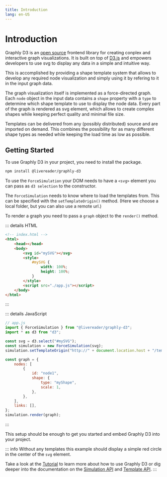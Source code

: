 ```yaml
---
title: Introduction
lang: en-US
---
```


# Introduction

Graphly D3 is an [open source](https://github.com/livereader/graphly-d3) frontend library for creating conplex and interactive graph visualizations.
It is built on top of [D3.js](https://d3js.org/) and empowers developers to use svg to display any data in a simple and intuitive way.

This is accomplished by providing a shape template system that allows to develop any required node visualization and simply using it by refering to it in the input graph data.

The graph visualization itself is implemented as a force-directed graph.
Each `node` object in the input data contains a `shape` property with a `type` to determine which shape template to use to display the node data.
Every part of the graph is rendered as svg element, which allows to create complex shapes while keeping perfect quality and minimal file size.

Templates can be delivered from any (possibly distributed) source and are imported on demand.
This combines the possibility for as many different shape types as needed while keeping the load time as low as possible.

## Getting Started

To use Graphly D3 in your project, you need to install the package.

```bash
npm install @livereader/graphly-d3
```

To use the `ForceSimulation` your DOM needs to have a `<svg>` element you can pass as `d3 selection` to the constructor.

The `ForceSimulation` needs to know where to load the templates from. This can be specified with the `setTemplateOrigin()` method.
(Here we choose a local folder, but you can also use a remote url.)

To render a graph you need to pass a `graph` object to the `render()` method.

::: details HTML

```html
<!-- index.html -->
<html>
	<head></head>
	<body>
		<svg id="mySVG"></svg>
		<style>
			#mySVG {
				width: 100%;
				height: 100%;
			}
		</style>
		<script src="./app.js"></script>
	</body>
</html>
```

:::

::: details JavaScript

```js
// app.js
import { ForceSimulation } from "@livereader/graphly-d3";
import * as d3 from "d3";

const svg = d3.select("#mySVG");
const simulation = new ForceSimulation(svg);
simulation.setTemplateOrigin("http://" + document.location.host + "/templates/");

const graph = {
	nodes: [
		{
			id: "node1",
			shape: {
				type: "myShape",
				scale: 1,
			},
		},
	],
	links: [],
};
simulation.render(graph);
```

:::

This setup should be enough to get you started and embed Graphly D3 into your project.

::: info
Without any templates this example should display a simple red circle in the center of the `svg` element.

Take a look at the [Tutorial](/tutorial/) to learn more about how to use Graphly D3 or dig deeper into the documentation on the [Simulation API](/simulation-api/) and [Template API](/template-api/).
:::
